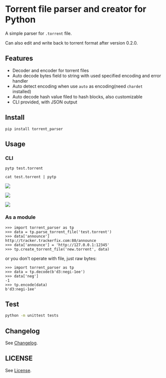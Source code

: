# Torrent file parser and creator for Python

A simple parser for `.torrent` file.

Can also edit and write back to torrent format after version 0.2.0.

## Features

- Decoder and encoder for torrent files
- Auto decode bytes field to string with used specified encoding and error handler
- Auto detect encoding when use `auto` as encoding(need `chardet` installed)
- Auto decode hash value filed to hash blocks, also customizable
- CLI provided, with JSON output

## Install

```
pip install torrent_parser
```

## Usage

### CLI

```
pytp test.torrent
```

```
cat test.torrent | pytp
```

![][screenshots-help]

![][screenshots-normal]

![][screenshots-indent]

### As a module

```pycon
>>> import torrent_parser as tp
>>> data = tp.parse_torrent_file('test.torrent')
>>> data['announce']
http://tracker.trackerfix.com:80/announce
>>> data['announce'] = 'http://127.0.0.1:12345'
>>> tp.create_torrent_file('new.torrent', data)
```

or you don't operate with file, just raw bytes:

```pycon
>>> import torrent_parser as tp
>>> data = tp.decode(b'd3:negi-1ee')
>>> data['neg']
-1
>>> tp.encode(data)
b'd3:negi-1ee'
```

## Test

```bash
python -m unittest tests
```

## Changelog

See [Changelog][CHANGELOG].

## LICENSE

See [License][LICENSE].

[screenshots-help]: http://rikka-10066868.image.myqcloud.com/7c23f6d0-b23f-4c57-be93-d37fafe3292a.png
[screenshots-normal]: http://rikka-10066868.image.myqcloud.com/1492616d-9f14-4fe2-9146-9a3ac06c6868.png
[screenshots-indent]: http://rikka-10066868.image.myqcloud.com/eadc4184-6deb-42eb-bfd4-239da8f50c08.png
[LICENSE]: https://github.com/7sDream/torrent_parser/blob/master/LICENSE
[CHANGELOG]: https://github.com/7sDream/torrent_parser/blob/master/CHANGELOG.md
